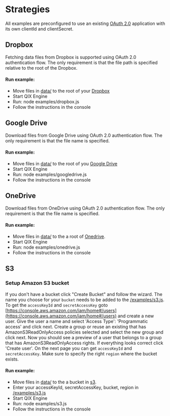 # Strategies

All examples are preconfigured to use an existing [OAuth 2.0](https://oauth.net/2/) application with its own clientId and clientSecret.

## Dropbox

Fetching data files from Dropbox is supported using OAuth 2.0 authentication flow. 
The only requirement is that the file path is specified relative to the root of the Dropbox.

#### Run example:

- Move files in [data/](/data) to the root of your [Dropbox](https://www.dropbox.com/home)
- Start QIX Engine
- Run: node examples/dropbox.js
- Follow the instructions in the console


## Google Drive

Download files from Google Drive using OAuth 2.0 authentication flow. 
The only requirement is that the file name is specified.

#### Run example:

- Move files in [data/](/data) to the root of you [Google Drive](https://drive.google.com/drive/my-drive)
- Start QIX Engine
- Run: node examples/googledrive.js
- Follow the instructions in the console

## OneDrive

Download files from OneDrive using OAuth 2.0 authentication flow. 
The only requirement is that the file name is specified.

#### Run example:

- Move files in [data/](/data) to the a root of [Onedrive](https://onedrive.live.com/).
- Start QIX Engine
- Run: node examples/onedrive.js
- Follow the instructions in the console

## S3

### Setup Amazon S3 bucket
If you don't have a bucket click "Create Bucket" and follow the wizard. 
The name you choose for your `bucket` needs to be added to the [/examples/s3.js](/examples/s3.js). 
To get the `accessKeyId` and `secretAccessKey` goto [https://console.aws.amazon.com/iam/home#/users](https://console.aws.amazon.com/iam/home#/users) 
and create a new user. Give the user a name and select 'Access Type': 'Programmatic access' and click next. 
Create a group or reuse an existing that has AmazonS3ReadOnlyAccess policies selected and select the new group and click next. 
Now you should see a preview of a user that belongs to a group that has AmazonS3ReadOnlyAccess rights. 
If everything looks correct click 'Create user'. On the next page you can get `accessKeyId` and `secretAccessKey`. 
Make sure to specify the right `region` where the bucket exists.

#### Run example:

- Move files in [data/](/data) to the a bucket in [s3](https://console.aws.amazon.com/s3/home).
- Enter your accessKeyId, secretAccessKey, bucket, region in [/examples/s3.js](/examples/s3.js)
- Start QIX Engine
- Run: node examples/s3.js
- Follow the instructions in the console


    
    
    
